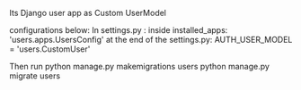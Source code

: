 Its Django user app as Custom UserModel

configurations below:
In settings.py :
    inside installed_apps:
        'users.apps.UsersConfig'
    at the end of the settings.py:
        AUTH_USER_MODEL = 'users.CustomUser'

Then run 
python manage.py makemigrations users
python manage.py migrate users